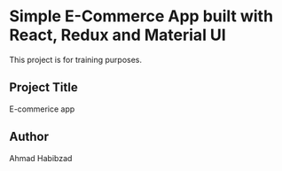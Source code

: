 # Simple E-Commerce App built with React, Redux and Material UI

This project is for training purposes. 

## Project Title

E-commerice app

## Author
Ahmad Habibzad
